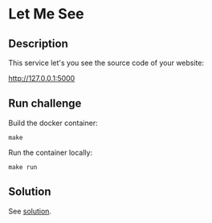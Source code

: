 # Let Me See

## Description

This service let's you see the source code of your website:

http://127.0.0.1:5000

## Run challenge

Build the docker container:

    make

Run the container locally:

    make run

## Solution

See [solution](solution/README.md).
